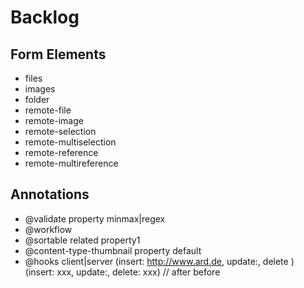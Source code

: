 # Backlog
## Form Elements

* files
* images
* folder
* remote-file
* remote-image
* remote-selection
* remote-multiselection
* remote-reference
* remote-multireference

## Annotations
* @validate property minmax|regex
* @workflow
* @sortable related property1
* @content-type-thumbnail property default
* @hooks client|server (insert: http://www.ard.de, update:, delete ) (insert: xxx, update:, delete: xxx) // after before

